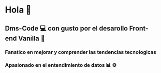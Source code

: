 # Hola 👋

## Dms-Code 💻 con gusto por el desarollo Front-end Vanilla 🍦 
### Fanatico en mejorar y comprender las tendencias tecnologicas
### Apasionado en el entendimiento de datos 📊 ⚙️

<!--
**Dms-Codee/dms-codee** is a ✨ _special_ ✨ repository because its `README.md` (this file) appears on your GitHub profile.

Here are some ideas to get you started:

- 🔭 I’m currently working on ...
- 🌱 I’m currently learning ...
- 👯 I’m looking to collaborate on ...
- 🤔 I’m looking for help with ...
- 💬 Ask me about ...
- 📫 How to reach me: ...
- 😄 Pronouns: ...
- ⚡ Fun fact: ...
-->

